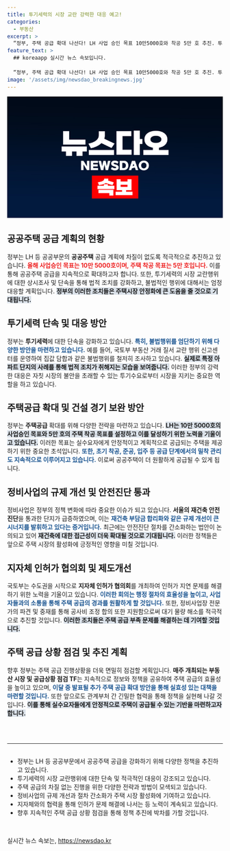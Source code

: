 ```yaml
---
title: 투기세력의 시장 교란 강력한 대응 예고!
categories:
  - 부동산
excerpt: >
  “정부, 주택 공급 확대 나선다! LH 사업 승인 목표 10만5000호와 착공 5만 호 추진. 투기 세력 단속 강화로 시장 안정 도모, 추가 대책 발표 예고!”
feature_text: >
  ## koreaapp 실시간 뉴스 속보입니다.

  “정부, 주택 공급 확대 나선다! LH 사업 승인 목표 10만5000호와 착공 5만 호 추진. 투기 세력 단속 강화로 시장 안정 도모, 추가 대책 발표 예고!”
image: '/assets/img/newsdao_breakingnews.jpg'
---
```


<p><img src="/assets/img/newsdao_breakingnews.jpg" alt="koreaapp 속보" /></p>

<h2 data-ke-size="size26">공공주택 공급 계획의 현황</h2>

<p data-ke-size="size16">정부는 LH 등 공공부문의 <b>공공주택</b> 공급 계획에 차질이 없도록 적극적으로 추진하고 있습니다. <b><span style="color: #ee2323;">올해 사업승인 목표는 10만 5000호이며, 주택 착공 목표는 5만 호입니다.</span></b> 이를 통해 공공주택 공급을 지속적으로 확대하고자 합니다. 또한, 투기세력의 시장 교란행위에 대한 상시조사 및 단속을 통해 법적 조치를 강화하고, 불법적인 행위에 대해서는 엄정 대응할 계획입니다. <b><span style="background-color: #21538527;">정부의 이러한 조치들은 주택시장 안정화에 큰 도움을 줄 것으로 기대됩니다.</span></b> </p>

<h2 data-ke-size="size26">투기세력 단속 및 대응 방안</h2>

<p data-ke-size="size16">정부는 <b>투기세력</b>에 대한 단속을 강화하고 있습니다. <b><span style="color: #1a5490;">특히, 불법행위를 엄단하기 위해 다양한 방안을 마련하고 있습니다.</span></b> 예를 들어, 국토부 부동산 거래 질서 교란 행위 신고센터를 운영하여 집값 담합과 같은 불법행위를 철저히 조사하고 있습니다. <b><span style="background-color: #21538527;">실제로 특정 아파트 단지의 사례를 통해 법적 조치가 취해지는 모습을 보여줍니다.</span></b> 이러한 정부의 강력한 대응은 자칫 시장의 불안을 초래할 수 있는 투기수요로부터 시장을 지키는 중요한 역할을 하고 있습니다.</p>

<h2 data-ke-size="size26">주택공급 확대 및 건설 경기 보완 방안</h2>

<p data-ke-size="size16">정부는 <b>주택공급</b> 확대를 위해 다양한 전략을 마련하고 있습니다. <b><span style="background-color: #21538527;">LH는 10만 5000호의 사업승인 목표와 5만 호의 주택 착공 목표를 설정하고 이를 달성하기 위한 노력을 기울이고 있습니다.</span></b> 이러한 목표는 실수요자에게 안정적이고 계획적으로 공급되는 주택을 제공하기 위한 중요한 초석입니다. <b><span style="color: #1a5490;">또한, 초기 착공, 준공, 입주 등 공급 단계에서의 밀착 관리도 지속적으로 이루어지고 있습니다.</span></b> 이로써 공공주택이 더 원활하게 공급될 수 있게 됩니다.</p>

<h2 data-ke-size="size26">정비사업의 규제 개선 및 안전진단 통과</h2>

<p data-ke-size="size16">정비사업은 정부의 정책 변화에 따라 중요한 이슈가 되고 있습니다. <b>서울의 재건축 안전진단</b>을 통과한 단지가 급증하였으며, 이는 <b><span style="color: #1a5490;">재건축 부담금 합리화와 같은 규제 개선이 큰 시너지를 발휘하고 있다는 증거입니다.</span></b> 최근에는 안전진단 절차를 간소화하는 법안이 논의되고 있어 <b><span style="background-color: #21538527;">재건축에 대한 접근성이 더욱 확대될 것으로 기대됩니다.</span></b> 이러한 정책들은 앞으로 주택 시장의 활성화에 긍정적인 영향을 미칠 것입니다.</p>

<h2 data-ke-size="size26">지자체 인허가 협의회 및 제도개선</h2>

<p data-ke-size="size16">국토부는 수도권을 시작으로 <b>지자체 인허가 협의회</b>를 개최하여 인허가 지연 문제를 해결하기 위한 노력을 기울이고 있습니다. <b><span style="color: #1a5490;">이러한 회의는 행정 절차의 효율성을 높이고, 사업자들과의 소통을 통해 주택 공급의 경과를 원활하게 할 것입니다.</span></b> 또한, 정비사업장 전문가의 파견 및 중재를 통해 공사비 조정 합의 또한 지원함으로써 대기 물량 해소를 적극적으로 추진할 것입니다. <b><span style="background-color: #21538527;">이러한 조치들은 주택 공급 부족 문제를 해결하는 데 기여할 것입니다.</span></b></p>

<h2 data-ke-size="size26">주택 공급 상황 점검 및 추진 계획</h2>

<p data-ke-size="size16">향후 정부는 주택 공급 진행상황을 더욱 면밀히 점검할 계획입니다. <b>매주 개최되는 부동산 시장 및 공급상황 점검 TF</b>는 지속적으로 정보와 정책을 공유하여 주택 공급의 효율성을 높이고 있으며, <b><span style="color: #1a5490;">이달 중 발표될 추가 주택 공급 확대 방안을 통해 실효성 있는 대책을 마련할 것입니다.</span></b> 또한 앞으로도 관계부처 간 긴밀한 협력을 통해 정책을 실현해 나갈 것입니다. <b><span style="background-color: #21538527;">이를 통해 실수요자들에게 안정적으로 주택이 공급될 수 있는 기반을 마련하고자 합니다.</span></b></p>

<p data-ke-size="size16">&nbsp;</p>

<hr style="border-color: #ccc; border-width: 1px; margin: 30px 0;"/>

<ul>
    <li>정부는 LH 등 공공부문에서 공공주택 공급을 강화하기 위해 다양한 정책을 추진하고 있습니다.</li>
    <li>투기세력의 시장 교란행위에 대한 단속 및 적극적인 대응이 강조되고 있습니다.</li>
    <li>주택 공급의 차질 없는 진행을 위한 다양한 전략과 방법이 모색되고 있습니다.</li>
    <li>정비사업의 규제 개선과 절차 간소화가 주택 시장 활성화에 기여하고 있습니다.</li>
    <li>지자체와의 협력을 통해 인허가 문제 해결에 나서는 등 노력이 계속되고 있습니다.</li>
    <li>향후 지속적인 주택 공급 상황 점검을 통해 정책 추진에 박차를 가할 것입니다.</li>
</ul> 

<p data-ke-size="size16">&nbsp;</p>
실시간 뉴스 속보는, <a href="https://newsdao.kr" rel="dofollow">https://newsdao.kr</a>


